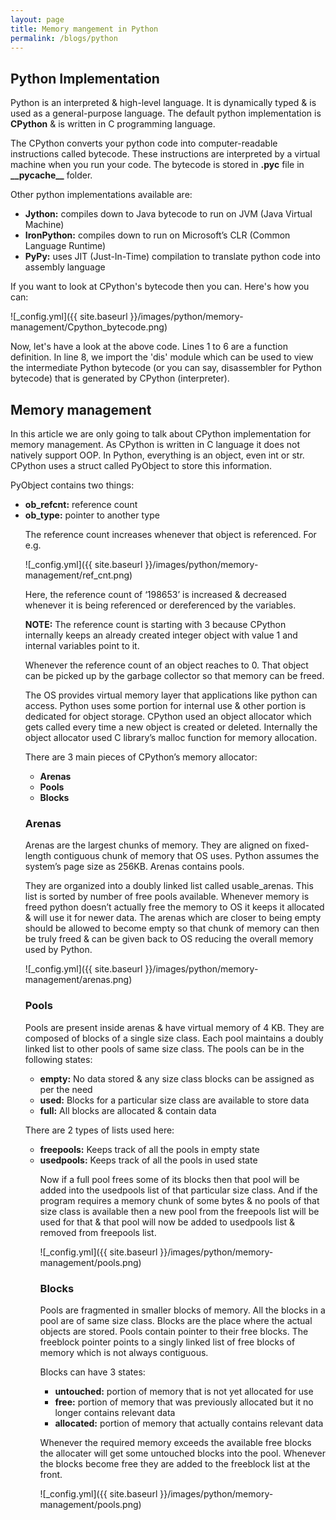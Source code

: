 ```yaml
---
layout: page
title: Memory mangement in Python
permalink: /blogs/python
---
```


## Python Implementation

<p>Python is an interpreted & high-level language. It is dynamically typed & is used as a general-purpose language. The default python implementation is <b>CPython</b> & is written in C programming language.</p>

<p>The CPython converts your python code into computer-readable instructions called bytecode. These instructions are interpreted by a virtual machine when you run your code. The bytecode is stored in <b>.pyc</b> file in <b>__pycache__</b> folder.</p>

<p>Other python implementations available are: 
<ul>
  <li><b>Jython:</b> compiles down to Java bytecode to run on JVM (Java Virtual Machine)</li>
  <li><b>IronPython:</b> compiles down to run on Microsoft’s CLR (Common Language Runtime)</li>
  <li><b>PyPy:</b> uses JIT (Just-In-Time) compilation to translate python code into assembly language</li>
</ul>
</p>

<p>If you want to look at CPython's bytecode then you can. Here's how you can:</p>

  ![_config.yml]({{ site.baseurl }}/images/python/memory-management/Cpython_bytecode.png)
  
<p>
  Now, let's have a look at the above code. Lines 1 to 6 are a function definition. In line 8, we import the 'dis' module which can be used to view the intermediate Python bytecode (or you can say, disassembler for Python bytecode) that is generated by CPython (interpreter).
</p>

## Memory management

<p>
  In this article we are only going to talk about CPython implementation for memory management. As CPython is written in C language it does not natively support OOP. In Python, everything is an object, even int or str. CPython uses a struct called PyObject to store this information.
</p>

<p>
PyObject contains two things:
<ul>
  <li><b>ob_refcnt:</b> reference count</li>
  <li><b>ob_type:</b> pointer to another type</li>
</p>

<p>The reference count increases whenever that object is referenced. For e.g.</p>

 ![_config.yml]({{ site.baseurl }}/images/python/memory-management/ref_cnt.png)
 
 <p>Here, the reference count of ‘198653’ is increased & decreased whenever it is being referenced or dereferenced by the variables.</p>
 
<p>
  <b>NOTE:</b> The reference count is starting with 3 because CPython internally keeps an already created integer object with value 1 and internal variables point to it.
</p>

<p>Whenever the reference count of an object reaches to 0. That object can be picked up by the garbage collector so that memory can be freed.</p>

<p>
  The OS provides virtual memory layer that applications like python can access. Python uses some portion for internal use & other portion is dedicated for object storage. CPython used an object allocator which gets called every time a new object is created or deleted. Internally the object allocator used C library’s malloc function for memory allocation. 
</p>

<p>
  There are 3 main pieces of CPython’s memory allocator:
  <ul>
    <li><b>Arenas</b></li>
    <li><b>Pools</b></li>
    <li><b>Blocks</b></li>
  </ul>
</p>

### Arenas

<p>
  Arenas are the largest chunks of memory. They are aligned on fixed-length contiguous chunk of memory that OS uses. Python assumes the system’s page size as 256KB. Arenas contains pools.
</p>

<p>
  They are organized into a doubly linked list called usable_arenas. This list is sorted by number of free pools available. Whenever memory is freed python doesn’t actually free the memory to OS it keeps it allocated & will use it for newer data. The arenas which are closer to being empty should be allowed to become empty so that chunk of memory can then be truly freed & can be given back to OS reducing the overall memory used by Python.
</p>

 ![_config.yml]({{ site.baseurl }}/images/python/memory-management/arenas.png)

### Pools

<p>
Pools are present inside arenas & have virtual memory of 4 KB. They are composed of blocks of a single size class. Each pool maintains a doubly linked list to other pools of same size class. The pools can be in the following states:
  <ul>
    <li><b>empty:</b> No data stored & any size class blocks can be assigned as per the need</li>
    <li><b>used:</b> Blocks for a particular size class are available to store data</li>
    <li><b>full:</b> All blocks are allocated & contain data</li>
  </ul>
</p>

<p>
  There are 2 types of lists used here:
  <ul>
    <li><b>freepools:</b> Keeps track of all the pools in empty state</li>
    <li><b>usedpools:</b> Keeps track of all the pools in used state</li>
</p>

<p>
  Now if a full pool frees some of its blocks then that pool will be added into the usedpools list of that particular size class. And if the program requires a memory chunk of some bytes & no pools of that size class is available then a new pool from the freepools list will be used for that & that pool will now be added to usedpools list & removed from freepools list.
</p>

 ![_config.yml]({{ site.baseurl }}/images/python/memory-management/pools.png)

### Blocks

<p>
  Pools are fragmented in smaller blocks of memory. All the blocks in a pool are of same size class. Blocks are the place where the actual objects are stored. Pools contain pointer to their free blocks. The freeblock pointer points to a singly linked list of free blocks of memory which is not always contiguous.
</p>

<p>
  Blocks can have 3 states:
  <ul>
    <li><b>untouched:</b> portion of memory that is not yet allocated for use</li>
    <li><b>free:</b> portion of memory that was previously allocated but it no longer contains relevant data</li>
    <li><b>allocated:</b> portion of memory that actually contains relevant data</li>
  </ul>
</p>

<p>
  Whenever the required memory exceeds the available free blocks the allocater will get some untouched blocks into the pool. Whenever the blocks become free they are added to the freeblock list at the front.
</p>

 ![_config.yml]({{ site.baseurl }}/images/python/memory-management/pools.png)



